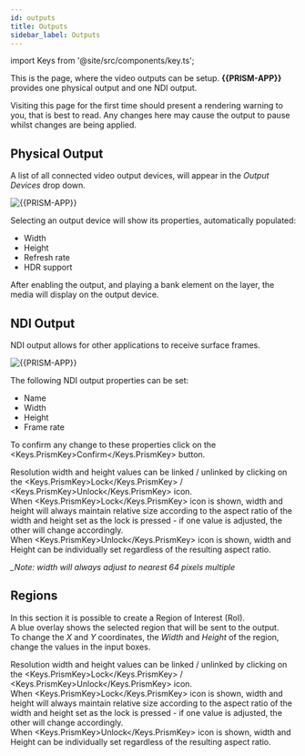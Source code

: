 ```yaml
---
id: outputs
title: Outputs
sidebar_label: Outputs
---
```


import Keys from '@site/src/components/key.ts';

This is the page, where the video outputs can be setup. **{{PRISM-APP}}** provides one physical output and one NDI output.

Visiting this page for the first time should present a rendering warning to you, that is best to read. Any changes here may cause the output to pause whilst changes are being applied.

## Physical Output

A list of all connected video output devices, will appear in the *Output Devices* drop down.

![{{PRISM-APP}}](/prismdocs/images/{{PRISM-APP-LOWER}}-stage-outputs-physical.png)

Selecting an output device will show its properties, automatically populated:
- Width
- Height
- Refresh rate
- HDR support

After enabling the output, and playing a bank element on the layer, the media will display on the output device.

## NDI Output

NDI output allows for other applications to receive surface frames.

![{{PRISM-APP}}](/prismdocs/images/{{PRISM-APP-LOWER}}-stage-outputs-ndi.png)

The following NDI output properties can be set:
- Name
- Width
- Height
- Frame rate

To confirm any change to these properties click on the <Keys.PrismKey>Confirm</Keys.PrismKey> button.

Resolution width and height values can be linked / unlinked by clicking on the <Keys.PrismKey>Lock</Keys.PrismKey> / <Keys.PrismKey>Unlock</Keys.PrismKey> icon.  
When <Keys.PrismKey>Lock</Keys.PrismKey> icon is shown, width and height will always maintain relative size according to the aspect ratio of the width and height set as the lock is pressed - if one value is adjusted, the other will change accordingly.  
When <Keys.PrismKey>Unlock</Keys.PrismKey> icon is shown, width and Height can be individually set 
regardless of the resulting aspect ratio.

*_Note: width will always adjust to nearest 64 pixels multiple*

## Regions

In this section it is possible to create a Region of Interest (RoI).  
A blue overlay shows the selected region that will be sent to the output.  
To change the *X* and *Y* coordinates, the *Width* and *Height* of the region, change the values in the input boxes.

Resolution width and height values can be linked / unlinked by clicking on the <Keys.PrismKey>Lock</Keys.PrismKey> / <Keys.PrismKey>Unlock</Keys.PrismKey> icon.  
When <Keys.PrismKey>Lock</Keys.PrismKey> icon is shown, width and height will always maintain relative size according to the aspect ratio of the width and height set as the lock is pressed - if one value is adjusted, the other will change accordingly.  
When <Keys.PrismKey>Unlock</Keys.PrismKey> icon is shown, width and Height can be individually set 
regardless of the resulting aspect ratio.